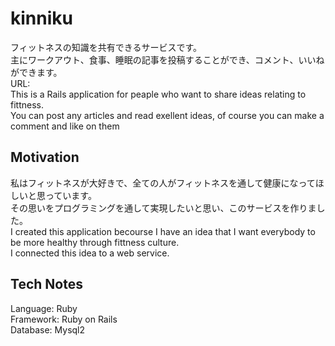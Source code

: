 kinniku
====
フィットネスの知識を共有できるサービスです。  
主にワークアウト、食事、睡眠の記事を投稿することができ、コメント、いいねができます。  
URL:  
This is a Rails application for peaple who want to share ideas relating to fittness.  
You can post any articles and read exellent ideas, of course you can make a comment and like on them

## Motivation
私はフィットネスが大好きで、全ての人がフィットネスを通して健康になってほしいと思っています。  
その思いをプログラミングを通して実現したいと思い、このサービスを作りました。  
I created this application becourse I have an idea that I want everybody to be more healthy through fittness culture.  
I connected this idea to a web service.

## Tech Notes
Language: Ruby  
Framework: Ruby on Rails  
Database: Mysql2  